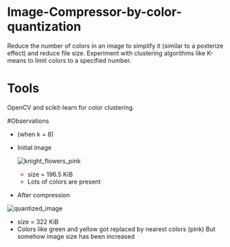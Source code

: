 # Image-Compressor-by-color-quantization
Reduce the number of colors in an image to simplify it (similar to a posterize effect) and reduce file size. Experiment with clustering algorithms like K-means to limit colors to a specified number.  

# Tools
OpenCV and scikit-learn for color clustering. 

#Observations 

- (when k = 8)

- Initial image
  
  ![knight_flowers_pink](https://github.com/user-attachments/assets/94f7f75a-a3ba-4218-953b-0db17df604f4)

  - size = 196.5 KiB
  - Lots of colors are present
 
- After compression
  
![quantized_image](https://github.com/user-attachments/assets/85b709ba-0c80-4f0d-a947-3d5102ffff15)

 - size = 322 KiB
 - Colors like green and yellow got replaced by nearest colors (pink) But somehow image size has been increased

  

